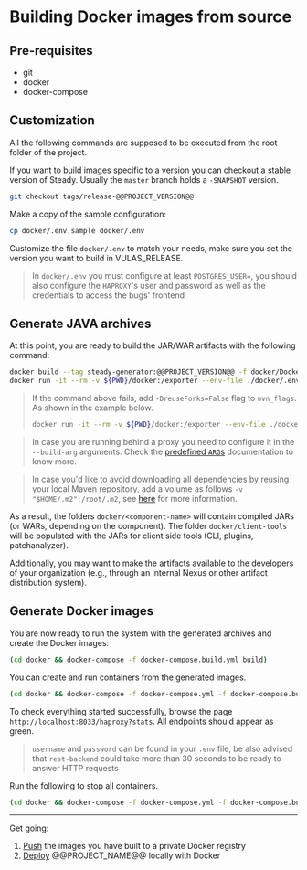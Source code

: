 # Building Docker images from source

## Pre-requisites

- git
- docker
- docker-compose

## Customization

All the following commands are supposed to be executed from the root folder of the project.

If you want to build images specific to a version you can checkout a stable version of Steady. Usually the `master` branch holds a `-SNAPSHOT` version.

```sh
git checkout tags/release-@@PROJECT_VERSION@@
```

Make a copy of the sample configuration:

```sh
cp docker/.env.sample docker/.env
```

Customize the file `docker/.env` to match your needs, make sure you set the version you want to build in VULAS_RELEASE.

> In `docker/.env` you must configure at least `POSTGRES_USER=`, you should also configure the `HAPROXY`'s user and password as well as the credentials to access the bugs' frontend

## Generate JAVA archives

At this point, you are ready to build the JAR/WAR artifacts with the following command:

```sh
docker build --tag steady-generator:@@PROJECT_VERSION@@ -f docker/Dockerfile .
docker run -it --rm -v ${PWD}/docker:/exporter --env-file ./docker/.env -e mvn_flags=-DskipTests steady-generator:@@PROJECT_VERSION@@
```

> If the command above fails, add `-DreuseForks=False` flag to `mvn_flags`. As shown in the example below.
>
> ```sh
> docker run -it --rm -v ${PWD}/docker:/exporter --env-file ./docker/.env -e mvn_flags='-DskipTests -DreuseForks=False' steady-generator:@@PROJECT_VERSION@@
> ```

> In case you are running behind a proxy you need to configure it in the `--build-arg` arguments. Check the [predefined `ARG`s](https://docs.docker.com/engine/reference/builder/#predefined-args) documentation to know more.

> In case you'd like to avoid downloading all dependencies by reusing your local Maven repository, add a volume as follows `-v "$HOME/.m2":/root/.m2`, see [here](https://hub.docker.com/_/maven/) for more information.

As a result, the folders `docker/<component-name>` will contain compiled JARs (or WARs, depending on the component). The folder `docker/client-tools` will be populated with the JARs for client side tools (CLI, plugins, patchanalyzer).

Additionally, you may want to make the artifacts available to the developers of your organization (e.g., through an internal Nexus or other artifact distribution system).

## Generate Docker images

You are now ready to run the system with the generated archives and create the Docker images:

```sh
(cd docker && docker-compose -f docker-compose.build.yml build)
```

You can create and run containers from the generated images.

```sh
(cd docker && docker-compose -f docker-compose.yml -f docker-compose.build.yml --profile vdb --profile ui up -d)
```

To check everything started successfully, browse the page `http://localhost:8033/haproxy?stats`. All endpoints should appear as green.

> `username` and `password` can be found in your `.env` file, be also advised that `rest-backend` could take more than 30 seconds to be ready to answer HTTP requests

Run the following to stop all containers.

```sh
(cd docker && docker-compose -f docker-compose.yml -f docker-compose.build.yml --profile vdb --profile ui down)
```

---

Get going:

1. [Push](../registry/) the images you have built to a private Docker registry
2. [Deploy](../docker/) @@PROJECT_NAME@@ locally with Docker
